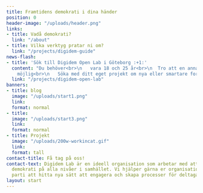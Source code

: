 ```yaml
---
title: Framtidens demokrati i dina händer
position: 0
header-image: "/uploads/header.png"
links:
- title: Vadå demokrati?
  link: "/about"
- title: Vilka verktyg pratar ni om?
  link: "/projects/digidem-guide"
news-flash:
- title: 'Sök till Digidem Open Lab i Göteborg :+1:'
  content: "Du behöver<br>\n   vara 18 och 25 år<br>\n  Tro att en annan värld är
    möjlig<br>\n   Söka med ditt eget projekt om nya eller smartare former för deltagande<br> "
  link: "/projects/digidem-open-lab"
banners:
- title: blog
  image: "/uploads/start1.png"
  link: 
  format: normal
- title: 
  image: "/uploads/start3.png"
  link: 
  format: normal
- title: Projekt
  image: "/uploads/200w-workincat.gif"
  link: 
  format: tall
contact-title: Få tag på oss!
contact-text: Digidem Lab är en ideell organisation som arbetar med att främja deltagande
  demokrati på alla nivåer i samhället. Vi hjälper gärna er organisation, kommun eller
  parti att hitta nya sätt att engagera och skapa processer för deltagande.
layout: start
---
```


